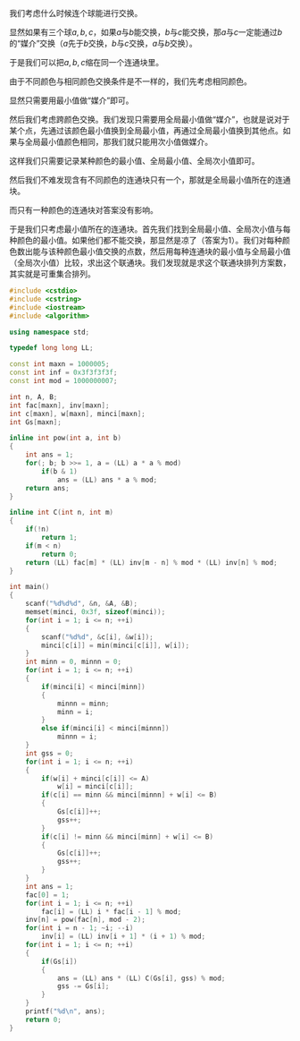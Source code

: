 我们考虑什么时候连个球能进行交换。

显然如果有三个球$a,b,c$，如果$a$与$b$能交换，$b$与$c$能交换，那$a$与$c$一定能通过$b$的“媒介”交换（$a$先于$b$交换，$b$与$c$交换，$a$与$b$交换）。

于是我们可以把$a,b,c$缩在同一个连通块里。

由于不同颜色与相同颜色交换条件是不一样的，我们先考虑相同颜色。

显然只需要用最小值做“媒介”即可。

然后我们考虑跨颜色交换。我们发现只需要用全局最小值做“媒介”，也就是说对于某个点，先通过该颜色最小值换到全局最小值，再通过全局最小值换到其他点。如果与全局最小值颜色相同，那我们就只能用次小值做媒介。

这样我们只需要记录某种颜色的最小值、全局最小值、全局次小值即可。

然后我们不难发现含有不同颜色的连通块只有一个，那就是全局最小值所在的连通块。

而只有一种颜色的连通块对答案没有影响。

于是我们只考虑最小值所在的连通块。首先我们找到全局最小值、全局次小值与每种颜色的最小值。如果他们都不能交换，那显然是凉了（答案为$1$）。我们对每种颜色数出能与该种颜色最小值交换的点数，然后用每种连通块的最小值与全局最小值（全局次小值）比较，求出这个联通块。我们发现就是求这个联通块排列方案数，其实就是可重集合排列。

```cpp
#include <cstdio>
#include <cstring>
#include <iostream>
#include <algorithm>

using namespace std;

typedef long long LL;

const int maxn = 1000005;
const int inf = 0x3f3f3f3f;
const int mod = 1000000007;

int n, A, B;
int fac[maxn], inv[maxn];
int c[maxn], w[maxn], minci[maxn];
int Gs[maxn];

inline int pow(int a, int b)
{
	int ans = 1;
	for(; b; b >>= 1, a = (LL) a * a % mod)
		if(b & 1)
			ans = (LL) ans * a % mod;
	return ans;
}

inline int C(int n, int m)
{
	if(!n)
		return 1;
	if(m < n)
		return 0;
	return (LL) fac[m] * (LL) inv[m - n] % mod * (LL) inv[n] % mod;
}

int main()
{
	scanf("%d%d%d", &n, &A, &B);
	memset(minci, 0x3f, sizeof(minci));
	for(int i = 1; i <= n; ++i)
	{
		scanf("%d%d", &c[i], &w[i]);
		minci[c[i]] = min(minci[c[i]], w[i]);
	}
	int minn = 0, minnn = 0;
	for(int i = 1; i <= n; ++i)
	{
		if(minci[i] < minci[minn])
		{
			minnn = minn;
			minn = i;
		}
		else if(minci[i] < minci[minnn])
			minnn = i;
	}
	int gss = 0;
	for(int i = 1; i <= n; ++i)
	{
		if(w[i] + minci[c[i]] <= A)
			w[i] = minci[c[i]];
		if(c[i] == minn && minci[minnn] + w[i] <= B)
		{
			Gs[c[i]]++;
			gss++;
		}
		if(c[i] != minn && minci[minn] + w[i] <= B)
		{
			Gs[c[i]]++;
			gss++;
		}
	}
	int ans = 1;
	fac[0] = 1;
	for(int i = 1; i <= n; ++i)
		fac[i] = (LL) i * fac[i - 1] % mod;
	inv[n] = pow(fac[n], mod - 2);
	for(int i = n - 1; ~i; --i)
		inv[i] = (LL) inv[i + 1] * (i + 1) % mod;
	for(int i = 1; i <= n; ++i)
	{
		if(Gs[i])
		{
			ans = (LL) ans * (LL) C(Gs[i], gss) % mod;
			gss -= Gs[i];
		}
	}
	printf("%d\n", ans);
	return 0;
}
```

